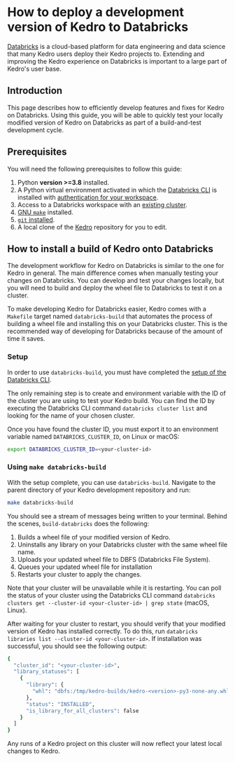 # How to deploy a development version of Kedro to Databricks

[Databricks](https://www.databricks.com/) is a cloud-based platform for data engineering and data science that many Kedro users deploy their Kedro projects to. Extending and improving the Kedro experience on Databricks is important to a large part of Kedro's user base.

## Introduction

This page describes how to efficiently develop features and fixes for Kedro on Databricks. Using this guide, you will be able to quickly test your locally modified version of Kedro on Databricks as part of a build-and-test development cycle.

## Prerequisites

You will need the following prerequisites to follow this guide:

1. Python **version >=3.8** installed.
2. A Python virtual environment activated in which the [Databricks CLI](https://docs.databricks.com/dev-tools/cli/index.html) is installed with [authentication for your workspace](https://docs.databricks.com/dev-tools/cli/index.html#set-up-the-cli).
3. Access to a Databricks workspace with an [existing cluster](https://docs.databricks.com/clusters/create-cluster.html).
4. [GNU `make`](https://www.gnu.org/software/make/) installed.
5. [`git` installed](https://git-scm.com/book/en/v2/Getting-Started-Installing-Git).
6. A local clone of the [Kedro](https://github.com/kedro-org/kedro) repository for you to edit.

## How to install a build of Kedro onto Databricks

The development workflow for Kedro on Databricks is similar to the one for Kedro in general. The main difference comes when manually testing your changes on Databricks. You can develop and test your changes locally, but you will need to build and deploy the wheel file to Databricks to test it on a cluster.

To make developing Kedro for Databricks easier, Kedro comes with a `Makefile` target named `databricks-build` that automates the process of building a wheel file and installing this on your Databricks cluster. This is the recommended way of developing for Databricks because of the amount of time it saves.

### Setup

In order to use `databricks-build`, you must have completed the [setup of the Databricks CLI](https://docs.databricks.com/dev-tools/cli/index.html#set-up-the-cli).

The only remaining step is to create and environment variable with the ID of the cluster you are using to test your Kedro build. You can find the ID by executing the Databricks CLI command `databricks cluster list` and looking for the name of your chosen cluster.

Once you have found the cluster ID, you must export it to an environment variable named `DATABRICKS_CLUSTER_ID`, on Linux or macOS:

```bash
export DATABRICKS_CLUSTER_ID=<your-cluster-id>
```

### Using `make databricks-build`

With the setup complete, you can use `databricks-build`. Navigate to the parent directory of your Kedro development repository and run:

```bash
make databricks-build
```

You should see a stream of messages being written to your terminal. Behind the scenes, `build-databricks` does the following:

1. Builds a wheel file of your modified version of Kedro.
2. Uninstalls any library on your Databricks cluster with the same wheel file name.
3. Uploads your updated wheel file to DBFS (Databricks File System).
4. Queues your updated wheel file for installation
5. Restarts your cluster to apply the changes.

Note that your cluster will be unavailable while it is restarting. You can poll the status of your cluster using the Databricks CLI command `databricks clusters get --cluster-id <your-cluster-id> | grep state` (macOS, Linux).

After waiting for your cluster to restart, you should verify that your modified version of Kedro has installed correctly. To do this, run `databricks libraries list --cluster-id <your-cluster-id>`. If installation was successful, you should see the following output:

```bash
{
  "cluster_id": "<your-cluster-id>",
  "library_statuses": [
    {
      "library": {
        "whl": "dbfs:/tmp/kedro-builds/kedro-<version>-py3-none-any.whl"
      },
      "status": "INSTALLED",
      "is_library_for_all_clusters": false
    }
  ]
}
```

Any runs of a Kedro project on this cluster will now reflect your latest local changes to Kedro.
